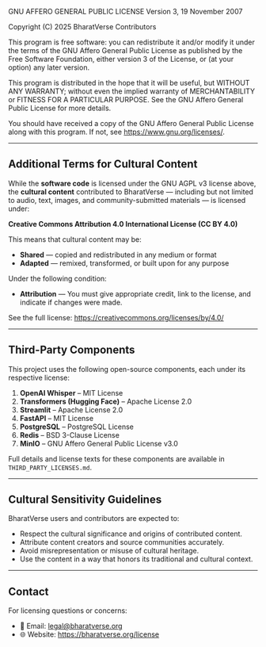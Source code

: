 GNU AFFERO GENERAL PUBLIC LICENSE
Version 3, 19 November 2007

Copyright (C) 2025 BharatVerse Contributors

This program is free software: you can redistribute it and/or modify
it under the terms of the GNU Affero General Public License as published
by the Free Software Foundation, either version 3 of the License, or
(at your option) any later version.

This program is distributed in the hope that it will be useful,
but WITHOUT ANY WARRANTY; without even the implied warranty of
MERCHANTABILITY or FITNESS FOR A PARTICULAR PURPOSE.  See the
GNU Affero General Public License for more details.

You should have received a copy of the GNU Affero General Public License
along with this program. If not, see <https://www.gnu.org/licenses/>.

---

## Additional Terms for Cultural Content

While the **software code** is licensed under the GNU AGPL v3 license above, the **cultural content** contributed to BharatVerse — including but not limited to audio, text, images, and community-submitted materials — is licensed under:

**Creative Commons Attribution 4.0 International License (CC BY 4.0)**

This means that cultural content may be:

- **Shared** — copied and redistributed in any medium or format
- **Adapted** — remixed, transformed, or built upon for any purpose

Under the following condition:
- **Attribution** — You must give appropriate credit, link to the license, and indicate if changes were made.

See the full license: https://creativecommons.org/licenses/by/4.0/

---

## Third-Party Components

This project uses the following open-source components, each under its respective license:

1. **OpenAI Whisper** – MIT License  
2. **Transformers (Hugging Face)** – Apache License 2.0  
3. **Streamlit** – Apache License 2.0  
4. **FastAPI** – MIT License  
5. **PostgreSQL** – PostgreSQL License  
6. **Redis** – BSD 3-Clause License  
7. **MinIO** – GNU Affero General Public License v3.0  

Full details and license texts for these components are available in `THIRD_PARTY_LICENSES.md`.

---

## Cultural Sensitivity Guidelines

BharatVerse users and contributors are expected to:

- Respect the cultural significance and origins of contributed content.
- Attribute content creators and source communities accurately.
- Avoid misrepresentation or misuse of cultural heritage.
- Use the content in a way that honors its traditional and cultural context.

---

## Contact

For licensing questions or concerns:

- 📧 Email: legal@bharatverse.org  
- 🌐 Website: https://bharatverse.org/license
